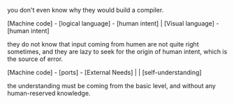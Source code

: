 you don't even know why they would build a compiler.

[Machine code] - [logical language] - [human intent]
            |
      [Visual language] - [human intent]

they do not know that input coming from humen are not quite right sometimes, and they are lazy to seek for the origin of human intent, which is the source of error.

[Machine code] - [ports] - [External Needs]
      |           |
[self-understanding]

the understanding must be coming from the basic level, and without any human-reserved knowledge.

